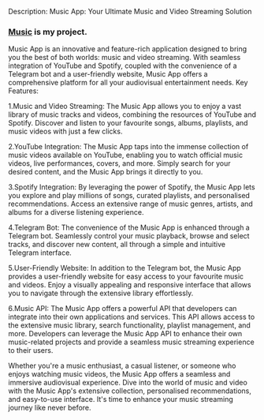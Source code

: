 Description: Music App: Your Ultimate Music and Video Streaming Solution

### [Music](https://github.com/sachaparakenil/Music) is my project.

Music App is an innovative and feature-rich application designed to bring you the best of both worlds: music and video streaming. With seamless integration of YouTube and Spotify, coupled with the convenience of a Telegram bot and a user-friendly website, Music App offers a comprehensive platform for all your audiovisual entertainment needs.
Key Features:

1.Music and Video Streaming: The Music App allows you to enjoy a vast library of music tracks and videos, combining the resources of YouTube and Spotify. Discover and listen to your favourite songs, albums, playlists, and music videos with just a few clicks.

2.YouTube Integration: The Music App taps into the immense collection of music videos available on YouTube, enabling you to watch official music videos, live performances, covers, and more. Simply search for your desired content, and the Music App brings it directly to you.

3.Spotify Integration: By leveraging the power of Spotify, the Music App lets you explore and play millions of songs, curated playlists, and personalised recommendations. Access an extensive range of music genres, artists, and albums for a diverse listening experience.

4.Telegram Bot: The convenience of the Music App is enhanced through a Telegram bot. Seamlessly control your music playback, browse and select tracks, and discover new content, all through a simple and intuitive Telegram interface.

5.User-Friendly Website: In addition to the Telegram bot, the Music App provides a user-friendly website for easy access to your favourite music and videos. Enjoy a visually appealing and responsive interface that allows you to navigate through the extensive library effortlessly.

6.Music API: The Music App offers a powerful API that developers can integrate into their own applications and services. This API allows access to the extensive music library, search functionality, playlist management, and more. Developers can leverage the Music App API to enhance their own music-related projects and provide a seamless music streaming experience to their users.

Whether you're a music enthusiast, a casual listener, or someone who enjoys watching music videos, the Music App offers a seamless and immersive audiovisual experience. Dive into the world of music and video with the Music App's extensive collection, personalised recommendations, and easy-to-use interface. It's time to enhance your music streaming journey like never before.
